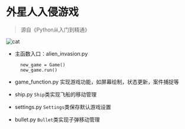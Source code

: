 # 外星人入侵游戏

> 源自《Python从入门到精通》

![cat](http://d.lanrentuku.com/down/png/1602/tiantiansifangmao/tiantiansifangmao-01.png)

+ 主函数入口：alien_invasion.py

        new_game = Game()
        new_game.run()

+ game_function.py 实现游戏功能，如屏幕绘制，状态更新，案件捕捉等

+ ship.py `Ship`类实现飞船的移动管理

+ settings.py `Settings`类保存默认游戏设置

+ bullet.py `Bullet`类实现子弹移动管理